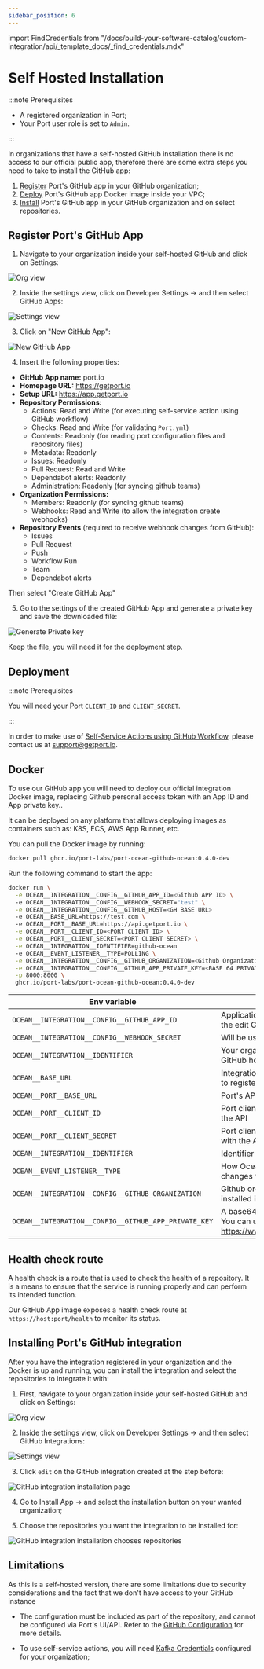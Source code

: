 ```yaml
---
sidebar_position: 6
---
```


import FindCredentials from "/docs/build-your-software-catalog/custom-integration/api/\_template_docs/\_find_credentials.mdx"

# Self Hosted Installation

:::note Prerequisites

- A registered organization in Port;
- Your Port user role is set to `Admin`.

:::

In organizations that have a self-hosted GitHub installation there is no access to our official public app, therefore there are some extra steps you need to take to install the GitHub app:

1. [Register](#register-ports-github-app) Port's GitHub app in your GitHub organization;
2. [Deploy](#deployment) Port's GitHub app Docker image inside your VPC;
3. [Install](#installing-ports-github-application) Port's GitHub app in your GitHub organization and on select repositories.

## Register Port's GitHub App

1. Navigate to your organization inside your self-hosted GitHub and click on Settings:

![Org view](../../../../../static/img/integrations/github-app/SelfHostedOrganizaionView.png)

2. Inside the settings view, click on Developer Settings -> and then select GitHub Apps:

![Settings view](../../../../../static/img/integrations/github-app/SelfHostedOrganizationSettings.png)

3. Click on "New GitHub App":

![New GitHub App](../../../../../static/img/integrations/github-app/SelfHostedNewGitHubApp.png)

4. Insert the following properties:

- **GitHub App name:** port.io
- **Homepage URL:** https://getport.io
- **Setup URL:** https://app.getport.io
- **Repository Permissions:**
  - Actions: Read and Write (for executing self-service action using GitHub workflow)
  - Checks: Read and Write (for validating `Port.yml`)
  - Contents: Readonly (for reading port configuration files and repository files)
  - Metadata: Readonly
  - Issues: Readonly
  - Pull Request: Read and Write
  - Dependabot alerts: Readonly
  - Administration: Readonly (for syncing github teams)
- **Organization Permissions:**
  - Members: Readonly (for syncing github teams)
  - Webhooks: Read and Write (to allow the integration create webhooks)
- **Repository Events** (required to receive webhook changes from GitHub):
  - Issues
  - Pull Request
  - Push
  - Workflow Run
  - Team
  - Dependabot alerts

Then select "Create GitHub App"

5. Go to the settings of the created GitHub App and generate a private key and save the downloaded file:

![Generate Private key](../../../../../static/img/integrations/github-app/SelfHosetdGeneratePrivayKey.png)

Keep the file, you will need it for the deployment step.

## Deployment

:::note Prerequisites

You will need your Port `CLIENT_ID` and `CLIENT_SECRET`.

<FindCredentials/>

:::

In order to make use of [Self-Service Actions using GitHub Workflow](../../../../actions-and-automations/setup-backend/github-workflow/github-workflow.md), please contact us at support@getport.io.

## Docker

To use our GitHub app you will need to deploy our official integration Docker image, replacing Github personal access token with an App ID and App private key..

It can be deployed on any platform that allows deploying images as containers such as: K8S, ECS, AWS App Runner, etc.

You can pull the Docker image by running:

```bash showLineNumbers
docker pull ghcr.io/port-labs/port-ocean-github-ocean:0.4.0-dev
```

Run the following command to start the app:

```bash showLineNumbers
docker run \
  -e OCEAN__INTEGRATION__CONFIG__GITHUB_APP_ID=<Github APP ID> \ 
  -e OCEAN__INTEGRATION__CONFIG__WEBHOOK_SECRET="test" \
  -e OCEAN__INTEGRATION__CONFIG__GITHUB_HOST=<GH BASE URL>
  -e OCEAN__BASE_URL=https://test.com \ 
  -e OCEAN__PORT__BASE_URL=https://api.getport.io \
  -e OCEAN__PORT__CLIENT_ID=<PORT CLIENT ID> \
  -e OCEAN__PORT__CLIENT_SECRET=<PORT CLIENT SECRET> \
  -e OCEAN__INTEGRATION__IDENTIFIER=github-ocean
  -e OCEAN__EVENT_LISTENER__TYPE=POLLING \
  -e OCEAN__INTEGRATION__CONFIG__GITHUB_ORGANIZATION=<Github Organization> \
  -e OCEAN__INTEGRATION__CONFIG__GITHUB_APP_PRIVATE_KEY=<BASE 64 PRIVATEKEY> \
  -p 8000:8000 \
  ghcr.io/port-labs/port-ocean-github-ocean:0.4.0-dev
```

| Env variable         | Description                                                                         |
|----------------------|-------------------------------------------------------------------------------------|
| `OCEAN__INTEGRATION__CONFIG__GITHUB_APP_ID`             | Application ID, you can find it in the edit GitHub Integration page                         |
| `OCEAN__INTEGRATION__CONFIG__WEBHOOK_SECRET`     | Will be used to create webhook                            |
| `OCEAN__INTEGRATION__IDENTIFIER`           | Your organization's self-hosted GitHub hostname                                     |
| `OCEAN__BASE_URL`   | Integration base url, will be used to register webhook.
| `OCEAN__PORT__BASE_URL`           | Port's API Base URL                                                                 |
| `OCEAN__PORT__CLIENT_ID`     | Port client id for interacting with the API                                         |
| `OCEAN__PORT__CLIENT_SECRET` | Port client secret for interacting with the API                                     |
| `OCEAN__INTEGRATION__IDENTIFIER` | Identifier for the integration |
| `OCEAN__EVENT_LISTENER__TYPE` | How Ocean will retrieve config changes from Port |
| `OCEAN__INTEGRATION__CONFIG__GITHUB_ORGANIZATION` | Github organization the app was installed in |
| `OCEAN__INTEGRATION__CONFIG__GITHUB_APP_PRIVATE_KEY`        | A base64 encoded private key. You can use a tool like https://www.base64encode.org/ |

## Health check route

A health check is a route that is used to check the health of a repository. It is a means to ensure that the service is running properly and can perform its intended function.

Our GitHub App image exposes a health check route at `https://host:port/health` to monitor its status.

## Installing Port's GitHub integration

After you have the integration registered in your organization and the Docker is up and running, you can install the integration and select the repositories to integrate it with:

1. First, navigate to your organization inside your self-hosted GitHub and click on Settings:

![Org view](../../../../../static/img/integrations/github-app/SelfHostedOrganizaionView.png)

2. Inside the settings view, click on Developer Settings -> and then select GitHub Integrations:

![Settings view](../../../../../static/img/integrations/github-app/SelfHostedOrganizationSettings.png)

3. Click `edit` on the GitHub integration created at the step before:

![GitHub integration installation page](../../../../../static/img/integrations/github-app/SelfHostedEditGitHubApp.png)

4. Go to Install App -> and select the installation button on your wanted organization;

5. Choose the repositories you want the integration to be installed for:

![GitHub integration installation chooses repositories](../../../../../static/img/integrations/github-app/SelfHostedInstallationRepoSelection.png)

## Limitations

As this is a self-hosted version, there are some limitations due to security considerations and the fact that we don't have access to your GitHub instance

- The configuration must be included as part of the repository, and cannot be configured via Port's UI/API. Refer to the [GitHub Configuration](https://docs.port.io/build-your-software-catalog/sync-data-to-catalog/git/github/?method=github#configuration) for more details.

- To use self-service actions, you will need [Kafka Credentials](/actions-and-automations/setup-backend/webhook/kafka/kafka.md) configured for your organization;
